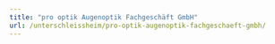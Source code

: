 ```yaml
---
title: "pro optik Augenoptik Fachgeschäft GmbH"
url: /unterschleissheim/pro-optik-augenoptik-fachgeschaeft-gmbh/
---
```

